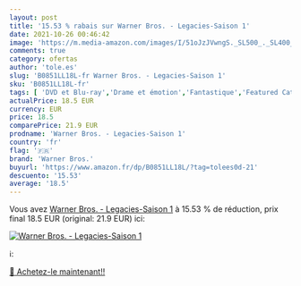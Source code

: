 ```yaml
---
layout: post
title: '15.53 % rabais sur Warner Bros. - Legacies-Saison 1'
date: 2021-10-26 00:46:42
image: 'https://m.media-amazon.com/images/I/51oJzJVwngS._SL500_._SL400_.jpg'
comments: true
category: ofertas
author: 'tole.es'
slug: 'B0851LL18L-fr Warner Bros. - Legacies-Saison 1'
sku: 'B0851LL18L-fr'
tags: [ 'DVD et Blu-ray','Drame et émotion','Fantastique','Featured Categories','Séries TV','warner bros.', ]
actualPrice: 18.5 EUR
currency: EUR
price: 18.5
comparePrice: 21.9 EUR
prodname: 'Warner Bros. - Legacies-Saison 1'
country: 'fr'
flag: '🇫🇷'
brand: 'Warner Bros.'
buyurl: 'https://www.amazon.fr/dp/B0851LL18L/?tag=tolees0d-21'
descuento: '15.53'
average: '18.5'
---
```


Vous avez [Warner Bros. - Legacies-Saison 1](https://www.amazon.fr/dp/B0851LL18L/?tag=tolees0d-21)  à  15.53 % de réduction, prix final  18.5 EUR (original: 21.9 EUR) ici:

[![Warner Bros. - Legacies-Saison 1](https://m.media-amazon.com/images/I/51oJzJVwngS._SL500_._SL400_.jpg)](https://www.amazon.fr/dp/B0851LL18L/?tag=tolees0d-21)

ℹ️:


[🛒 Achetez-le maintenant!!](https://www.amazon.fr/dp/B0851LL18L/?tag=tolees0d-21)
